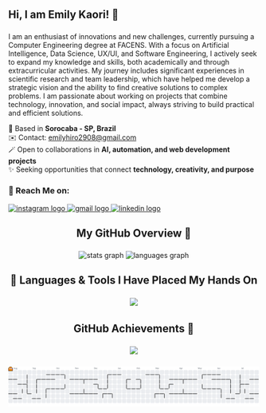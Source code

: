 
<h2 align="left">Hi, I am Emily Kaori! 🌸</h2>

###

I am an enthusiast of innovations and new challenges, currently pursuing a Computer Engineering degree at FACENS. With a focus on Artificial Intelligence, Data Science, UX/UI, and Software Engineering, I actively seek to expand my knowledge and skills, both academically and through extracurricular activities. My journey includes significant experiences in scientific research and team leadership, which have helped me develop a strategic vision and the ability to find creative solutions to complex problems. I am passionate about working on projects that combine technology, innovation, and social impact, always striving to build practical and efficient solutions.

🌷 Based in **Sorocaba - SP, Brazil**  
✉️ Contact: emilyhiro2908@gmail.com  
🪄 Open to collaborations in **AI, automation, and web development projects**  
✨ Seeking opportunities that connect **technology, creativity, and purpose**

### 💖 Reach Me on:

<div align="left">
  <a href="https://www.instagram.com/emily_ksori/" target="_blank">
    <img src="https://img.shields.io/static/v1?message=Instagram&logo=instagram&label=&color=E4405F&logoColor=white&labelColor=&style=for-the-badge" height="35" alt="instagram logo" />
  </a>
  <a href="emilyhiro2908@gmail.com" target="_blank">
    <img src="https://img.shields.io/static/v1?message=Gmail&logo=gmail&label=&color=D14836&logoColor=white&labelColor=&style=for-the-badge" height="35" alt="gmail logo" />
  </a>
  <a href="https://www.linkedin.com/in/emilykaori/" target="_blank">
    <img src="https://img.shields.io/static/v1?message=LinkedIn&logo=linkedin&label=&color=0077B5&logoColor=white&labelColor=&style=for-the-badge" height="35" alt="linkedin logo" />
  </a>
</div>

###

###

<div align="center">
  <h2>My GitHub Overview 🌟</h2>
</div>

###

<div align="center">
  <img src="https://github-readme-stats.vercel.app/api?username=emilyksori&hide_title=false&hide_rank=false&show_icons=true&include_all_commits=true&count_private=true&disable_animations=false&theme=dracula&locale=en&hide_border=false" height="150" alt="stats graph"  />
  <img src="https://github-readme-stats.vercel.app/api/top-langs?username=emilyksori&locale=en&hide_title=false&layout=compact&card_width=320&langs_count=5&theme=dracula&hide_border=false" height="150" alt="languages graph"  />
</div>

###

<div align="center">
  <h2>💫 Languages & Tools I Have Placed My Hands On</h2>
</div>

###

  <div align="center" >
<a href="https://skillicons.dev"   >
  <img src="https://skillicons.dev/icons?i=anaconda,angular,arduino,autocad,aws,azure,blender,bootstrap,c,cpp,css,discord,django,docker,dynamodb,fastapi,figma,firebase,flask,flutter,git,gitlab,go,html,java,js,kali,kubernetes,linux,matlab,mongodb,mysql,nextjs,nodejs,obsidian,opencv,postgres,postman,prisma,pycharm,pytorch,py,raspberrypi,react,sqlite,stackoverflow,tailwind,tensorflow,ubuntu,vercel,vim,vite,visualstudio,vscode,vue,windows,wordpress" />
</a>
  <br />

  </div>

###

<div align="center">
  <h2>GitHub Achievements 🌟</h2>
</div>

###

<div align="center">
  <img src="https://github-profile-trophy.vercel.app/?username=Emilyksori&row=1&column=6&theme=dracula&margin-w=15&margin-h=15"/>
</div>

###

<picture>
  <source media="(prefers-color-scheme: dark)" srcset="https://raw.githubusercontent.com/emilyksori/emilyksori/output/pacman-contribution-graph-dark.svg">
  <source media="(prefers-color-scheme: light)" srcset="https://raw.githubusercontent.com/emilyksori/emilyksori/output/pacman-contribution-graph.svg">
  <img alt="pacman contribution graph" src="https://raw.githubusercontent.com/emilyksori/emilyksori/output/pacman-contribution-graph.svg">
</picture>